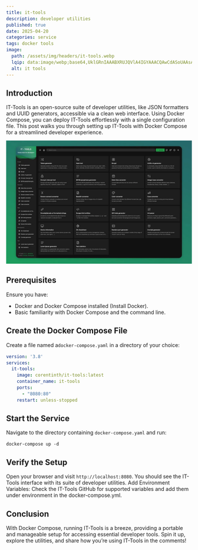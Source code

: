 ```yaml
---
title: it-tools
description: developer utilities
published: true
date: 2025-04-20
categories: service
tags: docker tools
image:
  path: /assets/img/headers/it-tools.webp
  lqip: data:image/webp;base64,UklGRnIAAABXRUJQVlA4IGYAAACQAwCdASoUAAsAPpE4l0eloyIhMAgAsBIJaQAAW9Wa4gvp8H4AAP78RfEFHBsm21T82cO+nrUVjIQSLHqGOPu9dwcX9wO5Dt8f+ybvlD3uP/rK5nCNnX4aq7qsLKbtkAwubboAAAA=
  alt: it tools
---
```


## Introduction

IT-Tools is an open-source suite of developer utilities, like JSON formatters and UUID generators, accessible via a clean web interface. Using Docker Compose, you can deploy IT-Tools effortlessly with a single configuration file. This post walks you through setting up IT-Tools with Docker Compose for a streamlined developer experience.

![it-tools interface](/assets/img/posts/it-tools-interface.webp)
## Prerequisites
Ensure you have:
- Docker and Docker Compose installed (Install Docker).
- Basic familiarity with Docker Compose and the command line.

## Create the Docker Compose File
Create a file named a`docker-compose.yaml` in a directory of your choice:

```yaml
version: '3.8'
services:
  it-tools:
    image: corentinth/it-tools:latest
    container_name: it-tools
    ports:
      - "8080:80"
    restart: unless-stopped
```

## Start the Service
Navigate to the directory containing `docker-compose.yaml` and run:

```shell
docker-compose up -d
```

## Verify the Setup
Open your browser and visit `http://localhost:8080`. You should see the IT-Tools interface with its suite of developer utilities.
Add Environment Variables: Check the IT-Tools GitHub for supported variables and add them under environment in the docker-compose.yml.

## Conclusion
With Docker Compose, running IT-Tools is a breeze, providing a portable and manageable setup for accessing essential developer tools. Spin it up, explore the utilities, and share how you’re using IT-Tools in the comments!